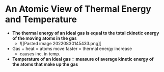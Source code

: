 # An Atomic View of Thermal Energy and Temperature
- **The thermal energy of an ideal gas is equal to the total ckinetic energy of the moving atoms in the gas**
	- ![[Pasted image 20220830145433.png]]
- Gas + heat = atoms move faster = thermal energy increase
	- causes inc. in temp.
- **Temperature of an ideal gas = measure of average kinetic energy of the atoms that make up the gas**